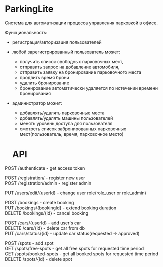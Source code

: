 # ParkingLite

Система для автоматизации процесса управления парковкой в офисе.

Функциональность:
- регистрация/авторизация пользователей
- любой зарегистрированный пользователь может:
  * получить список свободных парковочных мест,
  * отправить запрос на добавление автомобиля,
  * отправить заявку на бронирование парковочного места
  * продлить время брони
  * удалить бронирование
  * бронирование автоматически удаляется по истечении времени бронирования
- администратор может:
  * добавлять/удалять парковочные места
  * добавлять/удалять машины пользователей
  * менять уровень доступа для пользователя
  * смотреть список забронированных парковочных мест(пользователь, время, парковочное место)

  # API

POST /authenticate - get access token

POST /registration/ - register new user \
POST /registration/admin - register admin

PUT /users/edit/{userId} - change user role(role_user or role_admin)

POST /bookings - create booking \
PUT /bookings/{bookingId} - extend booking duration\
DELETE /bookings/{id} - cancel booking

POST /cars/{userId} - add user's car\
DELETE /cars/{id} - delete car from db\
PUT /cars/status/{id} - update car status(requested -> approved)

POST /spots - add spot\
GET /spots/free-spots - get all free spots for requested time period\
GET /spots/booked-spots - get all booked spots for requested time period\
DELETE /spots/{id} - delete spot